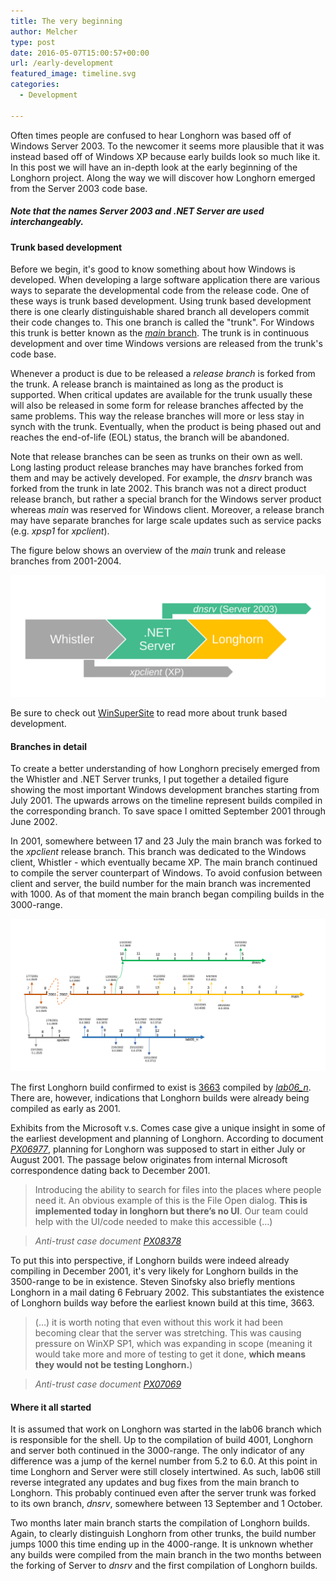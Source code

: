```yaml
---
title: The very beginning
author: Melcher
type: post
date: 2016-05-07T15:00:57+00:00
url: /early-development
featured_image: timeline.svg
categories:
  - Development

---
```

Often times people are confused to hear Longhorn was based off of Windows Server 2003. To the newcomer it seems more plausible that it was instead based off of Windows XP because early builds look so much like it. In this post we will have an in-depth look at the early beginning of the Longhorn project. Along the way we will discover how Longhorn emerged from the Server 2003 code base.

##### Note that the names Server 2003 and .NET Server are used interchangeably.

#### Trunk based development

Before we begin, it's good to know something about how Windows is developed. When developing a large software application there are various ways to separate the developmental code from the release code. One of these ways is trunk based development. Using trunk based development there is one clearly distinguishable shared branch all developers commit their code changes to. This one branch is called  the "trunk".  For Windows this trunk is better known as the [_main_ branch](/builds/branch/main). The trunk is in continuous development and over time Windows versions are released from the trunk's code base.

Whenever a product is due to be released a _release branch_ is forked from the trunk. A release branch is maintained as long as the product is supported. When critical updates are available for the trunk usually these will also be released in some form for release branches affected by the same problems. This way the release branches will more or less stay in synch with the trunk. Eventually, when the product is being phased out and reaches the end-of-life (EOL) status, the branch will be abandoned.

Note that release branches can be seen as trunks on their own as well. Long lasting product release branches may have branches forked from them and may be actively developed. For example, the _dnsrv_ branch was forked from the trunk in late 2002. This branch was not a direct product release branch, but rather a special branch for the Windows server product whereas _main_ was reserved for Windows client. Moreover, a release branch may have separate branches for large scale updates such as service packs (e.g. _xpsp1_ for _xpclient_).

The figure below shows an overview of the _main_ trunk and release branches from 2001-2004.

![Windows trunk](windows-trunk.svg)

Be sure to check out [WinSuperSite](http://winsupersite.com/windows-server/windows-server-2003-road-gold-part-two-developing-windows) to read more about trunk based development.

#### Branches in detail

To create a better understanding of how Longhorn precisely emerged from the Whistler and .NET Server trunks, I put together a detailed figure showing the most important Windows development branches starting from July 2001. The upwards arrows on the timeline represent builds compiled in the corresponding branch. To save space I omitted September 2001 through June 2002.

In 2001, somewhere between 17 and 23 July the main branch was forked to the _xpclient_ release branch. This branch was dedicated to the Windows client, Whistler - which eventually became XP. The main branch continued to compile the server counterpart of Windows. To avoid confusion between client and server, the build number for the main branch was incremented with 1000. As of that moment the main branch began compiling builds in the 3000-range.


![](timeline.svg)

The first Longhorn build confirmed to exist is [3663](/builds/3663) compiled by [_lab06\_n_](/builds/branch/lab06/lab06_n). There are, however, indications that Longhorn builds were already being compiled as early as 2001.

Exhibits from the Microsoft v.s. Comes case give a unique insight in some of the earliest development and planning of Longhorn. According to document _[PX06977](PX06977.pdf)_, planning for Longhorn was supposed to start in either July or August 2001. The passage below originates from internal Microsoft correspondence dating back to December 2001.

> Introducing the ability to search for files into the places where people need it. An obvious example of this is the File Open dialog. **This is implemented today in longhorn but there’s no UI**. Our team could help with the UI/code needed to make this accessible (&#8230;)

> _Anti-trust case document [PX08378](PX08378.pdf)_

To put this into perspective, if Longhorn builds were indeed already compiling in December 2001, it's very likely for Longhorn builds in the 3500-range to be in existence. Steven Sinofsky also briefly mentions Longhorn in a mail dating 6 February 2002. This substantiates the existence of Longhorn builds way before the earliest known build at this time, 3663.

> (&#8230;) it is worth noting that even without this work it had been becoming clear that the server was stretching. This was causing pressure on WinXP SP1, which was expanding in scope (meaning it would take more and more of testing to get it done, **which means they would not be testing Longhorn.**)

> _Anti-trust case document [PX07069](PX07069.pdf)_

#### Where it all started

It is assumed that work on Longhorn was started in the lab06 branch which is responsible for the shell. Up to the compilation of build 4001, Longhorn and server both continued in the 3000-range. The only indicator of any difference was a jump of the kernel number from 5.2 to 6.0. At this point in time Longhorn and Server were still closely intertwined. As such, lab06 still reverse integrated any updates and bug fixes from the main branch to Longhorn. This probably continued even after the server trunk was forked to its own branch, _dnsrv_, somewhere between 13 September and 1 October.

Two months later main branch starts the compilation of Longhorn builds. Again, to clearly distinguish Longhorn from other trunks, the build number jumps 1000 this time ending up in the 4000-range. It is unknown whether any builds were compiled from the main branch in the two months between the forking of Server to _dnsrv_ and the first compilation of Longhorn builds.